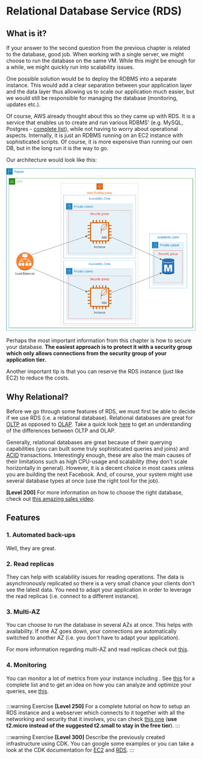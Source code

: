 # Relational Database Service (RDS)

## What is it?

If your answer to the second question from the previous chapter is related to the database, good job. When working with a single server, we might choose to run the database on the same VM. While this might be enough for a while, we might quickly run into scalability issues.

One possible solution would be to deploy the RDBMS into a separate instance. This would add a clear separation between your application layer and the data layer thus allowing us to scale our application much easier, but we would still be responsible for managing the database (monitoring, updates etc.).

Of course, AWS already thought about this so they came up with RDS. It is a service that enables us to create and run various RDBMS' (e.g. MySQL, Postgres - [complete list](https://aws.amazon.com/rds/)), while not having to worry about operational aspects. Internally, it is just an RDBMS running on an EC2 instance with sophisticated scripts. Of course, it is more expensive than running our own DB, but in the long run it is the way to go.

Our architecture would look like this:

![Highly Available Architecture with RDS](./rds_arch.png)

Perhaps the most important information from this chapter is how to secure your database. **The easiest approach is to protect it with a security group which only allows connections from the security group of your application tier.**

Another important tip is that you can reserve the RDS instance (just like EC2) to reduce the costs.

## Why Relational?

Before we go through some features of RDS, we must first be able to decide if we use RDS (i.e. a relational database). Relational databases are great for [OLTP](<https://database.guide/what-is-oltp/#:~:text=OLTP%20(Online%20Transactional%20Processing)%20is,a%20large%20number%20of%20users.>) as opposed to [OLAP](https://en.wikipedia.org/wiki/Online_analytical_processing). Take a quick look [here](https://www.guru99.com/oltp-vs-olap.html) to get an understanding of the differences between OLTP and OLAP.

Generally, relational databases are great because of their querying capabilities (you can built some truly sophisticated queries and joins) and [ACID](https://en.wikipedia.org/wiki/ACID) transactions. Interestingly enough, these are also the main causes of their limitations such as high CPU-usage and scalability (they don't scale horizontally in general). However, it is a decent choice in most cases unless you are building the next Facebook. And, of course, your system might use several database types at once (use the right tool for the job).

**[Level 200]** For more information on how to choose the right database, check out [this amazing sales video](https://www.youtube.com/watch?v=hwnNbLXN4vA).

## Features

### 1. Automated back-ups

Well, they are great.

### 2. Read replicas

They can help with scalability issues for reading operations. The data is asynchronously replicated so there is a very small chance your clients don't see the latest data. You need to adapt your application in order to leverage the read replicas (i.e. connect to a different instance).

### 3. Multi-AZ

You can choose to run the database in several AZs at once. This helps with availability. If one AZ goes down, your connections are automatically switched to another AZ (i.e. you don't have to adapt your application).

For more information regarding multi-AZ and read replicas check out [this](https://aws.amazon.com/rds/features/read-replicas/).

### 4. Monitoring

You can monitor a lot of metrics from your instance including . See [this](https://docs.aws.amazon.com/AmazonRDS/latest/UserGuide/CHAP_Monitoring.html) for a complete list and to get an idea on how you can analyze and optimize your queries, see [this](https://aws.amazon.com/blogs/database/optimizing-and-tuning-queries-in-amazon-rds-postgresql-based-on-native-and-external-tools/).

###

:::warning Exercise
**[Level 250]** For a complete tutorial on how to setup an RDS instance and a webserver which connects to it together with all the networking and security that it involves, you can check [this one](https://docs.aws.amazon.com/AmazonRDS/latest/UserGuide/TUT_WebAppWithRDS.html) (**use t2.micro instead of the suggested t2.small to stay in the free tier**).
:::

:::warning Exercise
**[Level 300]** Describe the previously created infrastructure using CDK. You can google some examples or you can take a look at the CDK documentation for [EC2](https://docs.aws.amazon.com/cdk/api/latest/docs/aws-ec2-readme.html) and [RDS](https://docs.aws.amazon.com/cdk/api/latest/docs/aws-rds-readme.html).
:::
